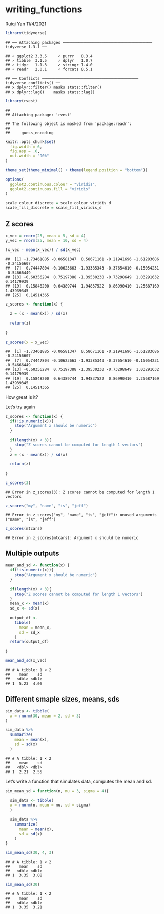 writing\_functions
================
Ruiqi Yan
11/4/2021

``` r
library(tidyverse)
```

    ## ── Attaching packages ─────────────────────────────────────── tidyverse 1.3.1 ──

    ## ✓ ggplot2 3.3.5     ✓ purrr   0.3.4
    ## ✓ tibble  3.1.5     ✓ dplyr   1.0.7
    ## ✓ tidyr   1.1.3     ✓ stringr 1.4.0
    ## ✓ readr   2.0.1     ✓ forcats 0.5.1

    ## ── Conflicts ────────────────────────────────────────── tidyverse_conflicts() ──
    ## x dplyr::filter() masks stats::filter()
    ## x dplyr::lag()    masks stats::lag()

``` r
library(rvest)
```

    ## 
    ## Attaching package: 'rvest'

    ## The following object is masked from 'package:readr':
    ## 
    ##     guess_encoding

``` r
knitr::opts_chunk$set(
  fig.width = 6,
  fig.asp = .6,
  out.width = "90%"
)

theme_set(theme_minimal() + theme(legend.position = "bottom"))

options(
  ggplot2.continuous.colour = "viridis",
  ggplot2.continuous.fill = "viridis"
)

scale_colour_discrete = scale_colour_viridis_d
scale_fill_discrete = scale_fill_viridis_d
```

## Z scores

``` r
x_vec = rnorm(25, mean = 5, sd = 4)
y_vec = rnorm(25, mean = 10, sd = 4)

(x_vec - mean(x_vec)) / sd(x_vec)
```

    ##  [1] -1.73461885 -0.06581347  0.58671161 -0.21941696 -1.61283686 -0.24156607
    ##  [7]  0.74447804 -0.10623663 -1.93385343 -0.37654610 -0.15054231 -0.54666449
    ## [13] -0.60356284  0.75197388 -1.39530230 -0.73298649  1.03291632  0.14179939
    ## [19]  0.15848200  0.64389744  1.94837522  0.86990410  1.25687169  1.43939345
    ## [25]  0.14514365

``` r
z_scores <- function(x) {
  
  z = (x - mean(x)) / sd(x)
  
  return(z)
  
}

z_scores(x = x_vec)
```

    ##  [1] -1.73461885 -0.06581347  0.58671161 -0.21941696 -1.61283686 -0.24156607
    ##  [7]  0.74447804 -0.10623663 -1.93385343 -0.37654610 -0.15054231 -0.54666449
    ## [13] -0.60356284  0.75197388 -1.39530230 -0.73298649  1.03291632  0.14179939
    ## [19]  0.15848200  0.64389744  1.94837522  0.86990410  1.25687169  1.43939345
    ## [25]  0.14514365

How great is it?

Let’s try again

``` r
z_scores <- function(x) {
  if(!is.numeric(x)){
    stop("Argument x should be numeric")
  }
  
  if(length(x) < 3){
    stop("Z scores cannot be computed for length 1 vectors")
  }
  z = (x - mean(x)) / sd(x)
  
  return(z)
  
}
```

``` r
z_scores(3)
```

    ## Error in z_scores(3): Z scores cannot be computed for length 1 vectors

``` r
z_scores("my", "name", "is", "jeff")
```

    ## Error in z_scores("my", "name", "is", "jeff"): unused arguments ("name", "is", "jeff")

``` r
z_scores(mtcars)
```

    ## Error in z_scores(mtcars): Argument x should be numeric

## Multiple outputs

``` r
mean_and_sd <- function(x) {
  if(!is.numeric(x)){
    stop("Argument x should be numeric")
  }
  
  if(length(x) < 3){
    stop("Z scores cannot be computed for length 1 vectors")
  }
  mean_x <- mean(x)
  sd_x <- sd(x)
  
  output_df <- 
    tibble(
      mean = mean_x,
      sd = sd_x
    )
  return(output_df)
  
}

mean_and_sd(x_vec)
```

    ## # A tibble: 1 × 2
    ##    mean    sd
    ##   <dbl> <dbl>
    ## 1  5.23  4.06

## Different smaple sizes, means, sds

``` r
sim_data <- tibble(
  x = rnorm(30, mean = 2, sd = 3)
)

sim_data %>% 
  summarize(
    mean = mean(x),
    sd = sd(x)
  )
```

    ## # A tibble: 1 × 2
    ##    mean    sd
    ##   <dbl> <dbl>
    ## 1  2.21  2.55

Let’s write a function that simulates data, computes the mean and sd.

``` r
sim_mean_sd = function(n, mu = 3, sigma = 4){
  
  sim_data <- tibble(
  x = rnorm(n, mean = mu, sd = sigma)
  )
  
  sim_data %>% 
    summarize(
      mean = mean(x),
      sd = sd(x)
    )
}

sim_mean_sd(30, 4, 3)
```

    ## # A tibble: 1 × 2
    ##    mean    sd
    ##   <dbl> <dbl>
    ## 1  3.35  3.08

``` r
sim_mean_sd(30)
```

    ## # A tibble: 1 × 2
    ##    mean    sd
    ##   <dbl> <dbl>
    ## 1  3.35  3.21
